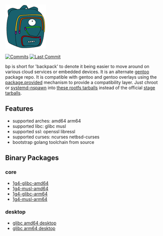<div align="left">

[![1g4-linux](https://raw.githubusercontent.com/jopamo/bp/master/.github/bp.png)](#readme)

[![Commits](https://img.shields.io/github/commit-activity/m/jopamo/bp?label=commits&style=for-the-badge)](https://github.com/jopamo/bp/commits)
[![Last Commit](https://img.shields.io/github/last-commit/jopamo/bp/main?label=&style=for-the-badge)](https://github.com/jopamo/bp/commits)

</div>

bp is short for 'backpack' to denote it being easier to move around on various cloud services or embedded devices. It is an alternate [gentoo](https://github.com/gentoo/gentoo) package repo. It is compatible with gentoo and gentoo overlays using the [package.provided](https://wiki.gentoo.org/wiki//etc/portage/profile/package.provided) mechanism to provide a compatibility layer. Just chroot or [systemd-nspawn](https://wiki.archlinux.org/title/systemd-nspawn) into [these rootfs tarballs](https://1g4.org/) instead of the official [stage tarballs](https://wiki.gentoo.org/wiki/Stage_tarball).

## Features
* supported arches: amd64 arm64
* supported libc: glibc musl
* supported ssl: openssl libressl
* supported curses: ncurses netbsd-curses
* bootstrap golang toolchain from source

## Binary Packages

### core

* [1g4-glibc-amd64](https://1g4.org/1g4-glibc-amd64/)
* [1g4-musl-amd64](https://1g4.org/1g4-musl-amd64/)
* [1g4-glibc-arm64](https://1g4.org/1g4-glibc-arm64/)
* [1g4-musl-arm64](https://1g4.org/1g4-musl-arm64/)

### desktop

* [glibc amd64 desktop](https://1g4.org/1g4-glibc-amd64-desktop/)
* [glibc arm64 desktop](https://1g4.org/1g4-glibc-arm64-desktop/)
